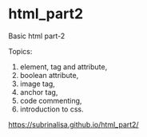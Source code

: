 # html_part2
Basic html part-2

Topics:
1. element, tag and attribute,
2. boolean attribute,
3. image tag,
4. anchor tag,
5. code commenting,
6. introduction to css.

https://subrinalisa.github.io/html_part2/
